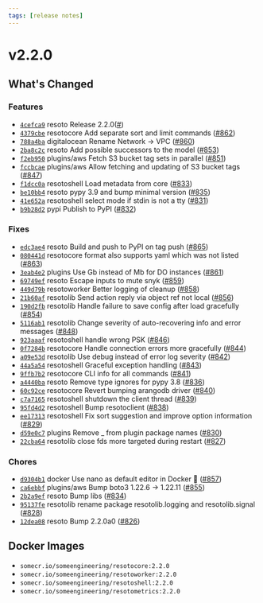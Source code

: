 ```yaml
---
tags: [release notes]
---
```


# v2.2.0

## What's Changed

### Features

- [`4cefca9`](https://github.com/someengineering/resoto/commit/4cefca9) <span class="badge badge--secondary">resoto</span> Release 2.2.0([#](https://github.com/someengineering/resoto/pull/))
- [`4379cbe`](https://github.com/someengineering/resoto/commit/4379cbe) <span class="badge badge--secondary">resotocore</span> Add separate sort and limit commands ([#862](https://github.com/someengineering/resoto/pull/862))
- [`788a4ba`](https://github.com/someengineering/resoto/commit/788a4ba) <span class="badge badge--secondary">digitalocean</span> Rename Network -> VPC ([#860](https://github.com/someengineering/resoto/pull/860))
- [`2ba8c2c`](https://github.com/someengineering/resoto/commit/2ba8c2c) <span class="badge badge--secondary">resoto</span> Add possible successors to the model ([#853](https://github.com/someengineering/resoto/pull/853))
- [`f2eb950`](https://github.com/someengineering/resoto/commit/f2eb950) <span class="badge badge--secondary">plugins/aws</span> Fetch S3 bucket tag sets in parallel ([#851](https://github.com/someengineering/resoto/pull/851))
- [`fccbcae`](https://github.com/someengineering/resoto/commit/fccbcae) <span class="badge badge--secondary">plugins/aws</span> Allow fetching and updating of S3 bucket tags ([#847](https://github.com/someengineering/resoto/pull/847))
- [`f1dcc0a`](https://github.com/someengineering/resoto/commit/f1dcc0a) <span class="badge badge--secondary">resotoshell</span> Load metadata from core ([#833](https://github.com/someengineering/resoto/pull/833))
- [`be10bb4`](https://github.com/someengineering/resoto/commit/be10bb4) <span class="badge badge--secondary">resoto</span> pypy 3.9 and bump minimal version ([#835](https://github.com/someengineering/resoto/pull/835))
- [`41e652a`](https://github.com/someengineering/resoto/commit/41e652a) <span class="badge badge--secondary">resotoshell</span> select mode if stdin is not a tty ([#831](https://github.com/someengineering/resoto/pull/831))
- [`b9b28d2`](https://github.com/someengineering/resoto/commit/b9b28d2) <span class="badge badge--secondary">pypi</span> Publish to PyPI ([#832](https://github.com/someengineering/resoto/pull/832))

### Fixes

- [`edc3ae4`](https://github.com/someengineering/resoto/commit/edc3ae4) <span class="badge badge--secondary">resoto</span> Build and push to PyPI on tag push ([#865](https://github.com/someengineering/resoto/pull/865))
- [`080441d`](https://github.com/someengineering/resoto/commit/080441d) <span class="badge badge--secondary">resotocore</span> format also supports yaml which was not listed ([#863](https://github.com/someengineering/resoto/pull/863))
- [`3eab4e2`](https://github.com/someengineering/resoto/commit/3eab4e2) <span class="badge badge--secondary">plugins</span> Use Gb instead of Mb for DO instances ([#861](https://github.com/someengineering/resoto/pull/861))
- [`69749ef`](https://github.com/someengineering/resoto/commit/69749ef) <span class="badge badge--secondary">resoto</span> Escape inputs to mute snyk ([#859](https://github.com/someengineering/resoto/pull/859))
- [`449d79b`](https://github.com/someengineering/resoto/commit/449d79b) <span class="badge badge--secondary">resotoworker</span> Better logging of cleanup ([#858](https://github.com/someengineering/resoto/pull/858))
- [`21b60af`](https://github.com/someengineering/resoto/commit/21b60af) <span class="badge badge--secondary">resotolib</span> Send action reply via object ref not local ([#856](https://github.com/someengineering/resoto/pull/856))
- [`190d2fb`](https://github.com/someengineering/resoto/commit/190d2fb) <span class="badge badge--secondary">resotolib</span> Handle failure to save config after load gracefully ([#854](https://github.com/someengineering/resoto/pull/854))
- [`5116ab1`](https://github.com/someengineering/resoto/commit/5116ab1) <span class="badge badge--secondary">resotolib</span> Change severity of auto-recovering info and error messages ([#848](https://github.com/someengineering/resoto/pull/848))
- [`923aaaf`](https://github.com/someengineering/resoto/commit/923aaaf) <span class="badge badge--secondary">resotoshell</span> handle wrong PSK ([#846](https://github.com/someengineering/resoto/pull/846))
- [`0f7284b`](https://github.com/someengineering/resoto/commit/0f7284b) <span class="badge badge--secondary">resotocore</span> Handle connection errors more gracefully ([#844](https://github.com/someengineering/resoto/pull/844))
- [`a09e53d`](https://github.com/someengineering/resoto/commit/a09e53d) <span class="badge badge--secondary">resotolib</span> Use debug instead of error log severity ([#842](https://github.com/someengineering/resoto/pull/842))
- [`44a5a54`](https://github.com/someengineering/resoto/commit/44a5a54) <span class="badge badge--secondary">resotoshell</span> Graceful exception handling ([#843](https://github.com/someengineering/resoto/pull/843))
- [`9ffb7b2`](https://github.com/someengineering/resoto/commit/9ffb7b2) <span class="badge badge--secondary">resotocore</span> CLI info for all commands ([#841](https://github.com/someengineering/resoto/pull/841))
- [`a4440ba`](https://github.com/someengineering/resoto/commit/a4440ba) <span class="badge badge--secondary">resoto</span> Remove type ignores for pypy 3.8 ([#836](https://github.com/someengineering/resoto/pull/836))
- [`60c92ce`](https://github.com/someengineering/resoto/commit/60c92ce) <span class="badge badge--secondary">resotocore</span> Revert bumping arangodb driver ([#840](https://github.com/someengineering/resoto/pull/840))
- [`c7a7165`](https://github.com/someengineering/resoto/commit/c7a7165) <span class="badge badge--secondary">resotoshell</span> shutdown the client thread ([#839](https://github.com/someengineering/resoto/pull/839))
- [`95fd4d2`](https://github.com/someengineering/resoto/commit/95fd4d2) <span class="badge badge--secondary">resotoshell</span> Bump resotoclient ([#838](https://github.com/someengineering/resoto/pull/838))
- [`ee17313`](https://github.com/someengineering/resoto/commit/ee17313) <span class="badge badge--secondary">resotoshell</span> Fix sort suggestion and improve option information ([#829](https://github.com/someengineering/resoto/pull/829))
- [`d59e0c7`](https://github.com/someengineering/resoto/commit/d59e0c7) <span class="badge badge--secondary">plugins</span> Remove \_ from plugin package names ([#830](https://github.com/someengineering/resoto/pull/830))
- [`22cba64`](https://github.com/someengineering/resoto/commit/22cba64) <span class="badge badge--secondary">resotolib</span> close fds more targeted during restart ([#827](https://github.com/someengineering/resoto/pull/827))

### Chores

- [`d9304b1`](https://github.com/someengineering/resoto/commit/d9304b1) <span class="badge badge--secondary">docker</span> Use nano as default editor in Docker 🤷 ([#857](https://github.com/someengineering/resoto/pull/857))
- [`ca6ebbf`](https://github.com/someengineering/resoto/commit/ca6ebbf) <span class="badge badge--secondary">plugins/aws</span> Bump boto3 1.22.6 -> 1.22.11 ([#855](https://github.com/someengineering/resoto/pull/855))
- [`2b2a9ef`](https://github.com/someengineering/resoto/commit/2b2a9ef) <span class="badge badge--secondary">resoto</span> Bump libs ([#834](https://github.com/someengineering/resoto/pull/834))
- [`95137fe`](https://github.com/someengineering/resoto/commit/95137fe) <span class="badge badge--secondary">resotolib</span> rename package resotolib.logging and resotolib.signal ([#828](https://github.com/someengineering/resoto/pull/828))
- [`12dea08`](https://github.com/someengineering/resoto/commit/12dea08) <span class="badge badge--secondary">resoto</span> Bump 2.2.0a0 ([#826](https://github.com/someengineering/resoto/pull/826))

<!--truncate-->

## Docker Images

- `somecr.io/someengineering/resotocore:2.2.0`
- `somecr.io/someengineering/resotoworker:2.2.0`
- `somecr.io/someengineering/resotoshell:2.2.0`
- `somecr.io/someengineering/resotometrics:2.2.0`
